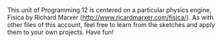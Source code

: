 This unit of Programming 12 is centered on a particular physics engine, Fisica by Richard Marxer (http://www.ricardmarxer.com/fisica/). As with other files of this account, feel free to learn from the sketches and apply them to your own projects. Have fun!
